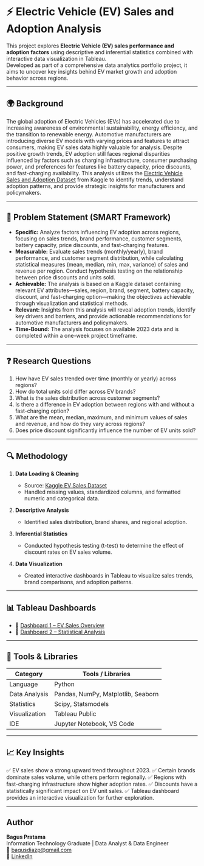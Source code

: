 # ⚡ Electric Vehicle (EV) Sales and Adoption Analysis

This project explores **Electric Vehicle (EV) sales performance and adoption factors** using descriptive and inferential statistics combined with interactive data visualization in Tableau.  
Developed as part of a comprehensive data analytics portfolio project, it aims to uncover key insights behind EV market growth and adoption behavior across regions.

---

## 🌍 Background

The global adoption of Electric Vehicles (EVs) has accelerated due to increasing awareness of environmental sustainability, energy efficiency, and the transition to renewable energy. Automotive manufacturers are introducing diverse EV models with varying prices and features to attract consumers, making EV sales data highly valuable for analysis.
Despite positive growth trends, EV adoption still faces regional disparities influenced by factors such as charging infrastructure, consumer purchasing power, and preferences for features like battery capacity, price discounts, and fast-charging availability. This analysis utilizes the [Electric Vehicle Sales and Adoption Dataset](https://www.kaggle.com/datasets/rameezmeerasahib/electric-vehicle-ev-sales-and-adoption) from Kaggle to identify trends, understand adoption patterns, and provide strategic insights for manufacturers and policymakers.

---

## 🎯 Problem Statement (SMART Framework)

- **Specific:** Analyze factors influencing EV adoption across regions, focusing on sales trends, brand performance, customer segments, battery capacity, price discounts, and fast-charging features.
- **Measurable:** Evaluate sales trends (monthly/yearly), brand performance, and customer segment distribution, while calculating statistical measures (mean, median, min, max, variance) of sales and revenue per region. Conduct hypothesis testing on the relationship between price discounts and units sold.
- **Achievable:** The analysis is based on a Kaggle dataset containing relevant EV attributes—sales, region, brand, segment, battery capacity, discount, and fast-charging option—making the objectives achievable through visualization and statistical methods.
- **Relevant:** Insights from this analysis will reveal adoption trends, identify key drivers and barriers, and provide actionable recommendations for automotive manufacturers and policymakers.
- **Time-Bound:** The analysis focuses on available 2023 data and is completed within a one-week project timeframe.

---

## ❓ Research Questions

1. How have EV sales trended over time (monthly or yearly) across regions?
2. How do total units sold differ across EV brands?
3. What is the sales distribution across customer segments?
4. Is there a difference in EV adoption between regions with and without a fast-charging option?
5. What are the mean, median, maximum, and minimum values of sales and revenue, and how do they vary across regions?
6. Does price discount significantly influence the number of EV units sold?

---

## 🔍 Methodology

1. **Data Loading & Cleaning**

   - Source: [Kaggle EV Sales Dataset](https://www.kaggle.com/datasets/rameezmeerasahib/electric-vehicle-ev-sales-and-adoption)
   - Handled missing values, standardized columns, and formatted numeric and categorical data.

2. **Descriptive Analysis**

   - Identified sales distribution, brand shares, and regional adoption.

3. **Inferential Statistics**

   - Conducted hypothesis testing (t-test) to determine the effect of discount rates on EV sales volume.

4. **Data Visualization**
   - Created interactive dashboards in Tableau to visualize sales trends, brand comparisons, and adoption patterns.

---

## 📊 Tableau Dashboards

- 🔗 [Dashboard 1 – EV Sales Overview](https://public.tableau.com/app/profile/bagus.pratama6355/viz/Book1_17580351642360/Dashboard1?publish=yes)
- 🔗 [Dashboard 2 – Statistical Analysis](https://public.tableau.com/app/profile/bagus.pratama6355/viz/Book1_17580351642360/Dashboard2?publish=yes)

---

## 🧰 Tools & Libraries

| Category      | Tools / Libraries                  |
| ------------- | ---------------------------------- |
| Language      | Python                             |
| Data Analysis | Pandas, NumPy, Matplotlib, Seaborn |
| Statistics    | Scipy, Statsmodels                 |
| Visualization | Tableau Public                     |
| IDE           | Jupyter Notebook, VS Code          |

---

## 📈 Key Insights

✅ EV sales show a strong upward trend throughout 2023.
✅ Certain brands dominate sales volume, while others perform regionally.
✅ Regions with fast-charging infrastructure show higher adoption rates.
✅ Discounts have a statistically significant impact on EV unit sales.
✅ Tableau dashboard provides an interactive visualization for further exploration.

---

## Author

**Bagus Pratama**  
Information Technology Graduate | Data Analyst & Data Engineer  
📧 bagusdiazp@gmail.com  
🔗 [LinkedIn](www.linkedin.com/in/bagus-diaz-pratama)
